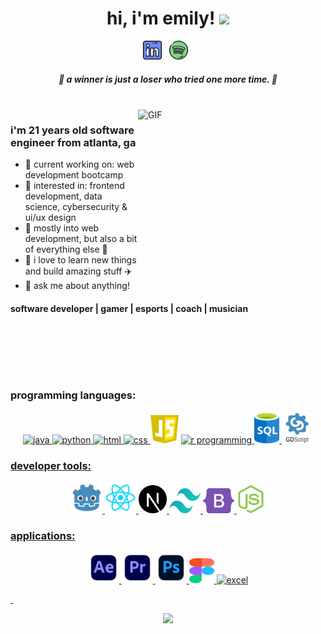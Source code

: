 <!-- my introduction -->
<div align="center">
  <h1> hi, i'm emily! <img src="https://media.giphy.com/media/mGcNjsfWAjY5AEZNw6/giphy.gif" width="50"></h1>
</div>

<!-- my linkedln and spotify link -->
  <p align='center'>
   <a href="https://www.linkedin.com/in/emilyxzhu/"><img height="30" src="https://raw.githubusercontent.com/8bithemant/8bithemant/master/linkedin.png?raw=true"></a>&nbsp;&nbsp;
   <a href="https://open.spotify.com/user/kyungiii?si=c65c9b1807ab40c5"><img height="30" src="https://raw.githubusercontent.com/8bithemant/8bithemant/master/spotify.png?raw=true"></a>&nbsp;&nbsp;
  </p>

<!-- quote -->
  <h5 align="center">
   <i> 🌟 a winner is just a loser who tried one more time. 🌟 </i>
  </h5>


 
<!-- gif -->
<br />
<img align="right" height="300px" width="300px" alt="GIF" src="https://media.giphy.com/media/QDjpIL6oNCVZ4qzGs7/giphy.gif" />

<!-- about me -->
<p align="center">
  <h3> i'm 21 years old software engineer from atlanta, ga</h3>
</p>

 - 🍙 current working on: web development bootcamp
 - 🍣 interested in: frontend development, data science, cybersecurity & ui/ux design
 - 🍥 mostly into web development, but also a bit of everything else 💙
 - 🍱 i love to learn new things and build amazing stuff ✈️
 - 💬 ask me about anything!

 <p align="center">
  <h4> software developer | gamer | esports | coach | musician  </h4>
   </p>

<!-- extra spaces -->
<p>&nbsp</p>
<p>&nbsp</p>
<p>&nbsp</p>

<!-- skills -->
### programming languages:
<p align="center"> 
   <a href="https://www.java.com/en/" target="_blank" rel="noreferrer"><img src="https://github.com/itswindee/itswindee/assets/113081325/e30f6882-8cec-47f8-88df-e8e71a620bb0" alt="java" height="50" width="50" /> 
  <a href="https://www.python.org/" target="_blank" rel="noreferrer"><img src="https://github.com/itswindee/itswindee/assets/113081325/e5f3b701-c3ef-4765-8a27-bcf89f984957" alt="python" height="45" width="45" /> 
  <a href="https://developer.mozilla.org/en-US/docs/Web/HTML" target="_blank" rel="noreferrer"><img src="https://github.com/itswindee/itswindee/assets/113081325/d4924fff-cf1b-4492-821b-33eb6bd34830" alt="html" height="45" width="45" /> 
  <a href="https://developer.mozilla.org/en-US/docs/Web/CSS" target="_blank" rel="noreferrer"><img src="https://github.com/itswindee/itswindee/assets/113081325/2e2c7a74-aa2e-4d7e-8ea7-f34c7ebd82d7" alt="css" height="45" width="45" /> 
  <a href="https://developer.mozilla.org/en-US/docs/Web/JavaScript" target="_blank" rel="noreferrer"><img src="Skills/javascript.png" width="45" height="45" alt="JavaScript" /></a>
  <a href="https://www.r-project.org/about.html" target="_blank" rel="noreferrer"><img src="https://github.com/itswindee/itswindee/assets/113081325/f6650ff4-b077-4af8-905a-7ce6d2b2f7b0)" alt="r programming" height="50" width="50" /> 
  <a href="https://www.microsoft.com/en-us/sql-server/sql-server-downloads" target="_blank" rel="noreferrer"><img src="Skills/sql.png" alt="sql" height="50" width="40" /> 
  <a href="https://docs.godotengine.org/en/stable/tutorials/scripting/gdscript/gdscript_basics.html" target="_blank" rel="noreferrer"><img src="Skills/gdscript.png" alt="gdscript" height="50" width="50" /> 
</p>
 
### developer tools:
<p align="center">
  <a href="https://godotengine.org/" target="_blank" rel="noreferrer"><img src="Skills/godot.png" alt="godot" height="50" width="50" /> 
  <a href="https://react.dev/" target="_blank" rel="noreferrer"><img src="Skills/react.png" alt="react" height="50" width="50" /> 
  <a href="https://nextjs.org/" target="_blank" rel="noreferrer"><img src="Skills/nextjs.svg" alt="nextjs" height="45" width="45" /> 
  <a href="https://tailwindcss.com/" target="_blank" rel="noreferrer"><img src="Skills/tailwindcss.png" alt="tailwindcss" height="40" width="50" /> 
  <a href="https://getbootstrap.com/" target="_blank" rel="noreferrer"><img src="Skills/bootstrap.png" alt="bootstrap" height="40" width="50" /> 
  <a href="https://nodejs.org/en" target="_blank" rel="noreferrer"><img src="Skills/nodejs.png" alt="nodejs" height="45" width="45" /> 
</p>

### applications:
<p align="center">
  <a href="https://www.adobe.com/products/aftereffects.html" target="_blank" rel="noreferrer"><img src="Skills/after effects.png" alt="after effects" height="50" width="50" /> 
  <a href="https://www.adobe.com/products/premiere.html" target="_blank" rel="noreferrer"><img src="Skills/premierpro.png" alt="premier pro" height="50" width="50" /> 
  <a href="https://www.adobe.com/products/photoshop.html" target="_blank" rel="noreferrer"><img src="Skills/photoshop.png" alt="photoshop" height="50" width="50" /> 
  <a href="https://figma.com/" target="_blank" rel="noreferrer"><img src="Skills/figma-1-logo-svg-vector.svg" alt="figma" height="40" width="40" /> 
  <a href="https://www.microsoft.com/en-us/microsoft-365/excel" target="_blank" rel="noreferrer"><img src="https://github.com/itswindee/itswindee/assets/113081325/c9aa0d9d-f288-41ae-ad24-4e99bbc16704" alt="excel" height="45" width="45" /> 
</p>



<!-- extra spaces -->
<p>&nbsp</p>

<!-- language stats -->
<div align="center">
  <a href="https://github.com/itswindee/github-readme-stats"> <img  src="https://github-readme-stats.vercel.app/api/top-langs/?username=itswindee&layout=compact"/></a>
</div>

















